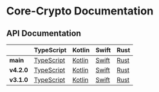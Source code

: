 # Core-Crypto Documentation

## API Documentation
<!-- If you want to try to deploy docs for an old tag, go to 
https://github.com/wireapp/core-crypto/actions/workflows/docs.yml, click "run workflow" and provide the tag number as 
input, and confirm by "run workflow" below the input. Note that deployment depends on successfully building all docs. -->

|            | TypeScript                                                 | Kotlin                                             | Swift                                            | Rust                         |
|------------|------------------------------------------------------------|----------------------------------------------------|--------------------------------------------------|------------------------------|
| **main**   | [TypeScript](./core_crypto_ffi/bindings/typescript/)       | [Kotlin](./core_crypto_ffi/bindings/kotlin/)       | [Swift](./core_crypto_ffi/bindings/swift/)       | [Rust](./core_crypto/)       |
| **v4.2.0** | [TypeScript](./v4.2.0/core_crypto_ffi/bindings/typescript) | [Kotlin](./v4.2.0/core_crypto_ffi/bindings/kotlin) | [Swift](./v4.2.0/core_crypto_ffi/bindings/swift) | [Rust](./v4.2.0/core_crypto) |
| **v3.1.0** | [TypeScript](./v3.1.0/core_crypto_ffi/bindings/typescript) | [Kotlin](./v3.1.0/core_crypto_ffi/bindings/kotlin) | [Swift](./v3.1.0/core_crypto_ffi/bindings/swift) | [Rust](./v3.1.0/core_crypto) |

<!-- | **vx.x.x** | [TypeScript](./vx.x.x/core_crypto_ffi/bindings/typescript) | [Kotlin](./vx.x.x/core_crypto_ffi/bindings/kotlin) | [Swift](./vx.x.x/core_crypto_ffi/bindings/swift) | [Rust](./vx.x.x/core_crypto) | -->

